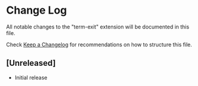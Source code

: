 # Change Log

All notable changes to the "term-exit" extension will be documented in this file.

Check [Keep a Changelog](http://keepachangelog.com/) for recommendations on how to structure this file.

## [Unreleased]

- Initial release